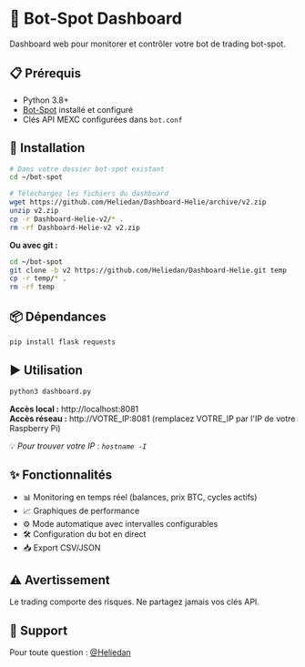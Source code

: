 # 🤖 Bot-Spot Dashboard

Dashboard web pour monitorer et contrôler votre bot de trading bot-spot.

## 📋 Prérequis

- Python 3.8+
- [Bot-Spot](https://github.com/netwarp/bot-spot) installé et configuré
- Clés API MEXC configurées dans `bot.conf`

## 🚀 Installation
```bash
# Dans votre dossier bot-spot existant
cd ~/bot-spot

# Téléchargez les fichiers du dashboard
wget https://github.com/Heliedan/Dashboard-Helie/archive/v2.zip
unzip v2.zip
cp -r Dashboard-Helie-v2/* .
rm -rf Dashboard-Helie-v2 v2.zip
```

**Ou avec git :**
```bash
cd ~/bot-spot
git clone -b v2 https://github.com/Heliedan/Dashboard-Helie.git temp
cp -r temp/* .
rm -rf temp
```

## 📦 Dépendances
```bash
pip install flask requests
```

## ▶️ Utilisation
```bash
python3 dashboard.py
```

**Accès local :** http://localhost:8081  
**Accès réseau :** http://VOTRE_IP:8081 (remplacez VOTRE_IP par l'IP de votre Raspberry Pi)

💡 *Pour trouver votre IP : `hostname -I`*

## ✨ Fonctionnalités

- 📊 Monitoring en temps réel (balances, prix BTC, cycles actifs)
- 📈 Graphiques de performance
- ⚙️ Mode automatique avec intervalles configurables
- 🛠️ Configuration du bot en direct
- 📥 Export CSV/JSON

## ⚠️ Avertissement

Le trading comporte des risques. Ne partagez jamais vos clés API.

## 📧 Support

Pour toute question : [@Heliedan](https://github.com/Heliedan)
